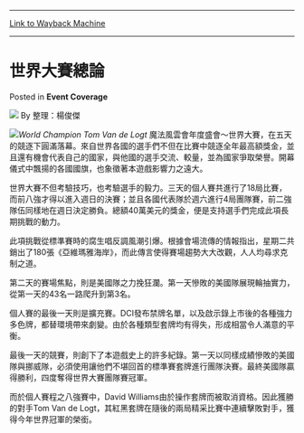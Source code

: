 
---
[Link to Wayback Machine](https://web.archive.org/web/20220521231557/https://magic.wizards.com/en/articles/archive/event-coverage/%E4%B8%96%E7%95%8C%E5%A4%A7%E8%B3%BD%E7%B8%BD%E8%AB%96-2000-01-01)

[_metadata_:author]:- "整理：楊俊傑"
[_metadata_:description]:- "World Champion Tom Van de Logt 魔法風雲會年度盛會～世界大賽，在五天的競逐下圓滿落幕。來自世界各國的選手們不但在比賽中競逐全年最高額獎金，並且還有機會代表自己的國家，與他國的選手交流、較量，並為國家爭取榮譽。開幕儀式中飄揚的各國國旗，也象徵著本遊戲影響力之遠大。 世界大賽不但考驗技巧，也考驗選手的毅力。三天的個人賽共進行了18局比賽，而前八強才得以進入週日的決賽；並且各國代表隊於週六進行4局團隊賽，前二強隊伍同樣地在週日決定勝負。總額40萬美元的獎金，便是支持選手們完成此項長期挑戰的動力。 此項挑戰從標準賽時的腐生唱反調風潮引爆。根據會場流傳的情報指出，星期二共銷出了180張《亞維瑪雅海岸》，而此傳言使得賽場趨勢大大改觀，人人均尋求克制之道。"
[_metadata_:generator]:- "Drupal 7 (http://drupal.org)"
[_metadata_:node]:- "753066"
[_metadata_:publish_date]:- "2000-01-01"
[_metadata_:source]:- "div-main-content"
[_metadata_:title]:- "世界大賽總論"
[_metadata_:wayback_capture_timestamp]:- "2022-05-21 23:15:57"
[_metadata_:wayback_raw_url]:- "https://web.archive.org/web/20220521231557id_/https://magic.wizards.com/en/articles/archive/event-coverage/%E4%B8%96%E7%95%8C%E5%A4%A7%E8%B3%BD%E7%B8%BD%E8%AB%96-2000-01-01"
[_metadata_:wayback_url]:- "https://magic.wizards.com/en/articles/archive/event-coverage/%E4%B8%96%E7%95%8C%E5%A4%A7%E8%B3%BD%E7%B8%BD%E8%AB%96-2000-01-01"
---


世界大賽總論
======



 Posted in **Event Coverage**







![](https://media.magic.wizards.com/styles/auth_small/public/generic-avatar-150_511.png)
By 整理：楊俊傑











![](https://media.magic.wizards.com/image_legacy_migration/sideboard/images/Worlds2001/474.jpg)*World Champion Tom Van de Logt* 魔法風雲會年度盛會～世界大賽，在五天的競逐下圓滿落幕。來自世界各國的選手們不但在比賽中競逐全年最高額獎金，並且還有機會代表自己的國家，與他國的選手交流、較量，並為國家爭取榮譽。開幕儀式中飄揚的各國國旗，也象徵著本遊戲影響力之遠大。


世界大賽不但考驗技巧，也考驗選手的毅力。三天的個人賽共進行了18局比賽，而前八強才得以進入週日的決賽；並且各國代表隊於週六進行4局團隊賽，前二強隊伍同樣地在週日決定勝負。總額40萬美元的獎金，便是支持選手們完成此項長期挑戰的動力。


此項挑戰從標準賽時的腐生唱反調風潮引爆。根據會場流傳的情報指出，星期二共銷出了180張《亞維瑪雅海岸》，而此傳言使得賽場趨勢大大改觀，人人均尋求克制之道。


第二天的賽場焦點，則是美國隊之力挽狂瀾。第一天慘敗的美國隊展現輪抽實力，從第一天的43名一路爬升到第3名。


個人賽的最後一天則是擴充賽。DCI發布禁牌名單，以及啟示錄上市後的各種強力多色牌，都替環境帶來劇變。由於各種類型套牌均有得失，形成相當令人滿意的平衡。


最後一天的競賽，則創下了本遊戲史上的許多紀錄。第一天以同樣成績慘敗的美國隊與挪威隊，必須使用讓他們不堪回首的標準賽套牌進行團隊決賽。最終美國隊贏得勝利，四度奪得世界大賽團隊賽冠軍。


而於個人賽程之八強賽中，David Williams由於操作套牌而被取消資格。因此獲勝的對手Tom Van de Logt，其紅黑套牌在隨後的兩局精采比賽中連續擊敗對手，獲得今年世界冠軍的榮銜。







